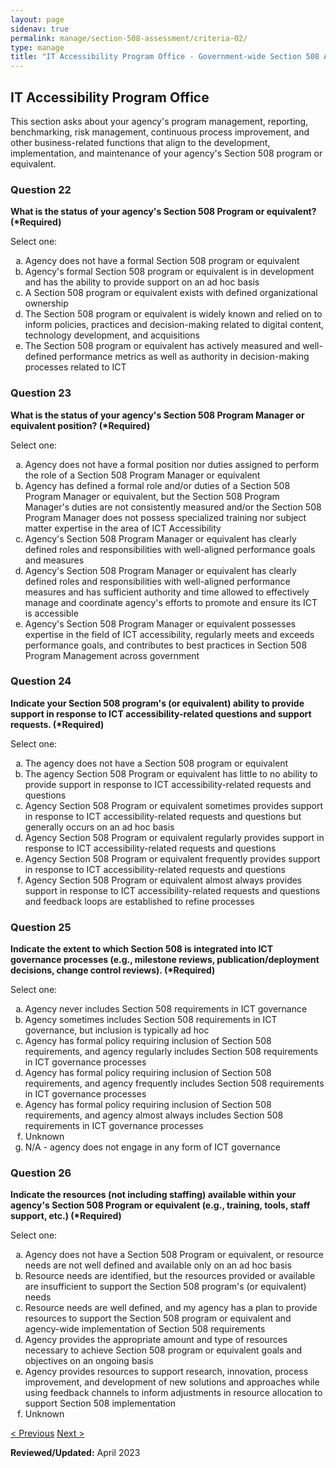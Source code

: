 ```yaml
---
layout: page
sidenav: true
permalink: manage/section-508-assessment/criteria-02/
type: manage
title: "IT Accessibility Program Office - Government-wide Section 508 Assessment Criteria"
---
```


<H2 id="it-accessibility-program-office">IT Accessibility Program Office</H2>
<p>This section asks about your agency's program management, reporting, benchmarking, risk management, continuous process improvement, and other business-related functions that align to the development, implementation, and maintenance of your agency's Section 508 program or equivalent. </p>

<div class="usa-card-group">
<!-- begin insert criteria -->

<!-- Q:022--><div class="usa-card tablet:grid-col-12"><div class="usa-card__container border-top"><div class="usa-card__header"><h3 class="usa-card__heading">	Question 22	</h3></div><div class="usa-card__body"><p><strong>	What is the status of your agency's Section 508 Program or equivalent? (*Required)	</strong></p>	<p>	Select one:	</p>	<p>	<ol type="a"><li>Agency does not have a formal Section 508 program or equivalent</li><li>Agency's formal Section 508 program or equivalent is in development and has the ability to provide support on an ad hoc basis</li><li>A Section 508 program or equivalent exists with defined organizational ownership</li><li>The Section 508 program or equivalent is widely known and relied on to inform policies, practices and decision-making related to digital content, technology development, and acquisitions</li><li>The Section 508 program or equivalent has actively measured and well-defined performance metrics as well as authority in decision-making processes related to ICT</li></ol>	</p>				</div></div></div>
<!-- Q:023--> <div class="usa-card tablet:grid-col-12"><div class="usa-card__container border-top"><div class="usa-card__header"><h3 class="usa-card__heading">	Question 23	</h3></div><div class="usa-card__body"><p><strong>	What is the status of your agency's Section 508 Program Manager or equivalent position? (*Required)	</strong></p>	<p>	Select one:	</p>	<p>	<ol type="a"><li>Agency does not have a formal position nor duties assigned to perform the role of a Section 508 Program Manager or equivalent</li><li>Agency has defined a formal role and/or duties of a Section 508 Program Manager or equivalent, but the Section 508 Program Manager's duties are not consistently measured and/or the Section 508 Program Manager does not possess specialized training nor subject matter expertise in the area of ICT Accessibility</li><li>Agency's Section 508 Program Manager or equivalent has clearly defined roles and responsibilities with well-aligned performance goals and measures</li><li>Agency's Section 508 Program Manager or equivalent has clearly defined roles and responsibilities with well-aligned performance measures and has sufficient authority and time allowed to effectively manage and coordinate agency's efforts to promote and ensure its ICT is accessible</li><li>Agency's Section 508 Program Manager or equivalent possesses expertise in the field of ICT accessibility, regularly meets and exceeds performance goals, and contributes to best practices in Section 508 Program Management across government</li></ol>	</p>				</div></div></div>
<!-- Q:024--> <div class="usa-card tablet:grid-col-12"><div class="usa-card__container border-top"><div class="usa-card__header"><h3 class="usa-card__heading">	Question 24	</h3></div><div class="usa-card__body"><p><strong>	Indicate your Section 508 program's (or equivalent) ability to provide support in response to ICT accessibility-related questions and support requests. (*Required)	</strong></p>	<p>	Select one:	</p>	<p>	<ol type="a"><li>The agency does not have a Section 508 program or equivalent</li><li>The agency Section 508 Program or equivalent has little to no ability to provide support in response to ICT accessibility-related requests and questions</li><li>Agency Section 508 Program or equivalent sometimes provides support in response to ICT accessibility-related requests and questions but generally occurs on an ad hoc basis</li><li>Agency Section 508 Program or equivalent regularly provides support in response to ICT accessibility-related requests and questions</li><li>Agency Section 508 Program or equivalent frequently provides support in response to ICT accessibility-related requests and questions</li><li>Agency Section 508 Program or equivalent almost always provides support in response to ICT accessibility-related requests and questions and feedback loops are established to refine processes</li></ol>	</p>				</div></div></div>
<!-- Q:025--> <div class="usa-card tablet:grid-col-12"><div class="usa-card__container border-top"><div class="usa-card__header"><h3 class="usa-card__heading">	Question 25	</h3></div><div class="usa-card__body"><p><strong>	Indicate the extent to which Section 508 is integrated into ICT governance processes (e.g., milestone reviews, publication/deployment decisions, change control reviews). (*Required)	</strong></p>	<p>	Select one:	</p>	<p>	<ol type="a"><li>Agency never includes Section 508 requirements in ICT governance</li><li>Agency sometimes includes Section 508 requirements in ICT governance, but inclusion is typically ad hoc</li><li>Agency has formal policy requiring inclusion of Section 508 requirements, and agency regularly includes Section 508 requirements in ICT governance processes</li><li>Agency has formal policy requiring inclusion of Section 508 requirements, and agency frequently includes Section 508 requirements in ICT governance processes</li><li>Agency has formal policy requiring inclusion of Section 508 requirements, and agency almost always includes Section 508 requirements in ICT governance processes</li><li>Unknown</li><li>N/A - agency does not engage in any form of ICT governance</li></ol>	</p>				</div></div></div>
<!-- Q:026--> <div class="usa-card tablet:grid-col-12"><div class="usa-card__container border-top"><div class="usa-card__header"><h3 class="usa-card__heading">	Question 26	</h3></div><div class="usa-card__body"><p><strong>	Indicate the resources (not including staffing) available within your agency's Section 508 Program or equivalent (e.g., training, tools, staff support, etc.) (*Required)	</strong></p>	<p>	Select one:	</p>	<p>	<ol type="a"><li>Agency does not have a Section 508 Program or equivalent, or resource needs are not well defined and available only on an ad hoc basis</li><li>Resource needs are identified, but the resources provided or available are insufficient to support the Section 508 program's (or equivalent) needs</li><li>Resource needs are well defined, and my agency has a plan to provide resources to support the Section 508 program or equivalent and agency-wide implementation of Section 508 requirements</li><li>Agency provides the appropriate amount and type of resources necessary to achieve Section 508 program or equivalent goals and objectives on an ongoing basis</li><li>Agency provides resources to support research, innovation, process improvement, and development of new solutions and approaches while using feedback channels to inform adjustments in resource allocation to support Section 508 implementation</li><li>Unknown</li></ol>	</p>				</div></div></div>

<!-- end insert criteria -->
</div>

<div id="prev-next-section">
    <a class="prev-page" title="Go to previous page" href="{{site.baseurl}}/manage/section-508-assessment/criteria-01/"> < Previous</a>
    <a class="prev-page" title="Go to next page" href="{{site.baseurl}}/manage/section-508-assessment/criteria-03/"> Next > </a>
</div>

**Reviewed/Updated:** April 2023